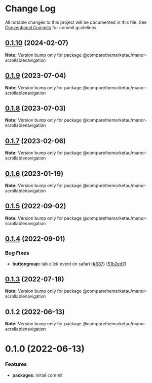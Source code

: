 # Change Log

All notable changes to this project will be documented in this file.
See [Conventional Commits](https://conventionalcommits.org) for commit guidelines.

## [0.1.10](https://github.com/comparethemarketau/manor-react/compare/@comparethemarketau/manor-scrollablenavigation@0.1.9...@comparethemarketau/manor-scrollablenavigation@0.1.10) (2024-02-07)

**Note:** Version bump only for package @comparethemarketau/manor-scrollablenavigation





## [0.1.9](https://github.com/comparethemarketau/manor-react/compare/@comparethemarketau/manor-scrollablenavigation@0.1.8...@comparethemarketau/manor-scrollablenavigation@0.1.9) (2023-07-04)

**Note:** Version bump only for package @comparethemarketau/manor-scrollablenavigation





## [0.1.8](https://github.com/comparethemarketau/manor-react/compare/@comparethemarketau/manor-scrollablenavigation@0.1.7...@comparethemarketau/manor-scrollablenavigation@0.1.8) (2023-07-03)

**Note:** Version bump only for package @comparethemarketau/manor-scrollablenavigation





## [0.1.7](https://github.com/comparethemarketau/manor-react/compare/@comparethemarketau/manor-scrollablenavigation@0.1.6...@comparethemarketau/manor-scrollablenavigation@0.1.7) (2023-02-06)

**Note:** Version bump only for package @comparethemarketau/manor-scrollablenavigation





## [0.1.6](https://github.com/comparethemarketau/manor-react/compare/@comparethemarketau/manor-scrollablenavigation@0.1.5...@comparethemarketau/manor-scrollablenavigation@0.1.6) (2023-01-19)

**Note:** Version bump only for package @comparethemarketau/manor-scrollablenavigation





## [0.1.5](https://github.com/comparethemarketau/manor-react/compare/@comparethemarketau/manor-scrollablenavigation@0.1.4...@comparethemarketau/manor-scrollablenavigation@0.1.5) (2022-09-02)

**Note:** Version bump only for package @comparethemarketau/manor-scrollablenavigation





## [0.1.4](https://github.com/comparethemarketau/manor-react/compare/@comparethemarketau/manor-scrollablenavigation@0.1.3...@comparethemarketau/manor-scrollablenavigation@0.1.4) (2022-09-01)


### Bug Fixes

* **buttongroup:** tab click event on safari  ([#687](https://github.com/comparethemarketau/manor-react/issues/687)) ([51b2ed7](https://github.com/comparethemarketau/manor-react/commit/51b2ed777c01e471dcd1d65dd22ec3ca715697f1))





## [0.1.3](https://github.com/comparethemarketau/manor-react/compare/@comparethemarketau/manor-scrollablenavigation@0.1.2...@comparethemarketau/manor-scrollablenavigation@0.1.3) (2022-07-18)

**Note:** Version bump only for package @comparethemarketau/manor-scrollablenavigation





## 0.1.2 (2022-06-13)

**Note:** Version bump only for package @comparethemarketau/manor-scrollablenavigation






# 0.1.0 (2022-06-13)


### Features

* **packages:** initial commit
